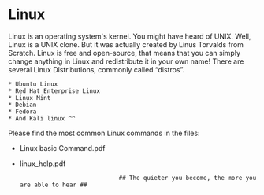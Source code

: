 # Linux

Linux is an operating system's kernel. You might have heard of UNIX. Well, Linux is a UNIX clone. But it was actually created by Linus Torvalds from Scratch. Linux is free and open-source, that means that you can simply change anything in Linux and redistribute it in your own name! There are several Linux Distributions, commonly called “distros”.

    * Ubuntu Linux
    * Red Hat Enterprise Linux
    * Linux Mint
    * Debian
    * Fedora
    * And Kali linux ^^

Please find the most common Linux commands in the files:

   * Linux basic Command.pdf
   * linux_help.pdf


                                     ## The quieter you become, the more you are able to hear ##
